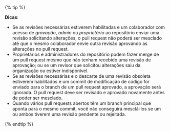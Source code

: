 {% tip %}

**Dicas**:
- Se as revisões necessárias estiverem habilitadas e um colaborador com acesso de _gravação_, _admin_ ou _proprietário_ ao repositório enviar uma revisão solicitando alterações, o pull request não poderá ser mesclado até que o mesmo colaborador envie outra revisão aprovando as alterações no pull request.
- Proprietários e administradores do repositório podem fazer merge de um pull request mesmo que não tenham recebido uma revisão de aprovação; ou se um revisor que solicitou alterações saiu da organização ou estiver indisponível.
- Se as revisões necessárias e o descarte de uma revisão obsoleta estiverem habilitados e um commit de modificação de código for enviado para o branch de um pull request aprovado, a aprovação será ignorada. O pull request deve ser revisado e aprovado novamente antes de poder ser mesclado.
- Quando vários pull requests abertos têm um branch principal que aponta para o mesmo commit, você não conseguirá mesclá-los se um ou ambos tiverem uma revisão pendente ou rejeitada.

{% endtip %}
